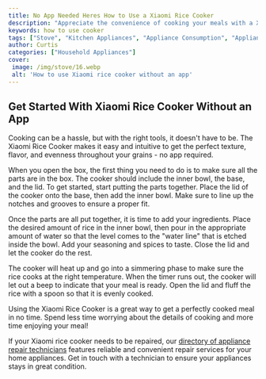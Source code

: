 ```yaml
---
title: No App Needed Heres How to Use a Xiaomi Rice Cooker
description: "Appreciate the convenience of cooking your meals with a Xiaomi Rice Cooker without the need of an app Learn how to use the device and start enjoying freshly cooked meals in the comfort of your home"
keywords: how to use cooker
tags: ["Stove", "Kitchen Appliances", "Appliance Consumption", "Appliance Guide"]
author: Curtis
categories: ["Household Appliances"]
cover: 
 image: /img/stove/16.webp
 alt: 'How to use Xiaomi rice cooker without an app'
---
```

## Get Started With Xiaomi Rice Cooker Without an App
Cooking can be a hassle, but with the right tools, it doesn't have to be. The Xiaomi Rice Cooker makes it easy and intuitive to get the perfect texture, flavor, and evenness throughout your grains - no app required. 

When you open the box, the first thing you need to do is to make sure all the parts are in the box. The cooker should include the inner bowl, the base, and the lid. To get started, start putting the parts together. Place the lid of the cooker onto the base, then add the inner bowl. Make sure to line up the notches and grooves to ensure a proper fit.

Once the parts are all put together, it is time to add your ingredients. Place the desired amount of rice in the inner bowl, then pour in the appropriate amount of water so that the level comes to the "water line" that is etched inside the bowl. Add your seasoning and spices to taste. Close the lid and let the cooker do the rest.

The cooker will heat up and go into a simmering phase to make sure the rice cooks at the right temperature. When the timer runs out, the cooker will let out a beep to indicate that your meal is ready. Open the lid and fluff the rice with a spoon so that it is evenly cooked.

Using the Xiaomi Rice Cooker is a great way to get a perfectly cooked meal in no time. Spend less time worrying about the details of cooking and more time enjoying your meal!

If your Xiaomi rice cooker needs to be repaired, our [directory of appliance repair technicians](./pages/appliance-repair-technicians) features reliable and convenient repair services for your home appliances. Get in touch with a technician to ensure your appliances stays in great condition.
